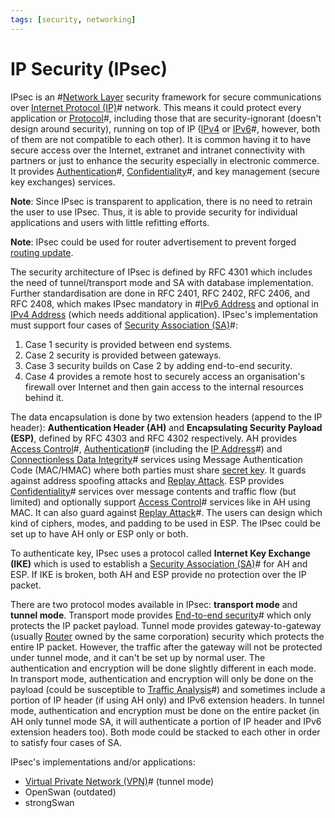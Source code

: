 ```yaml
---
tags: [security, networking]
---
```


# IP Security (IPsec)

IPsec is an #[Network Layer](202206131702.md) security framework for secure
communications over [Internet Protocol (IP)](202206151223.md)# network. This
means it could protect every application or [Protocol](202209302229.md)#,
including those that are security-ignorant (doesn't design around security),
running on top of IP ([IPv4](202206151453.md) or [IPv6](202206281129.md)#,
however, both of them are not compatible to each other). It is common having it
to have secure access over the Internet, extranet and intranet connectivity with
partners or just to enhance the security especially in electronic commerce. It
provides [Authentication](202210022151.md)#,
[Confidentiality](202210022150.md)#, and key management (secure key exchanges)
services.

**Note**: Since IPsec is transparent to application, there is no need to retrain
the user to use IPsec. Thus, it is able to provide security for individual
applications and users with little refitting efforts.

**Note**: IPsec could be used for router advertisement to prevent forged
[routing update](202207061815.md).

The security architecture of IPsec is defined by RFC 4301 which includes the
need of tunnel/transport mode and SA with database implementation. Further
standardisation are done in RFC 2401, RFC 2402, RFC 2406, and RFC 2408, which
makes IPsec mandatory in #[IPv6 Address](202206281129.md) and optional in
[IPv4 Address](202206151453.md) (which needs additional application). IPsec's
implementation must support four cases of [Security Association (SA)](202211092254.md)#:
1. Case 1 security is provided between end systems.
2. Case 2 security is provided between gateways.
3. Case 3 security builds on Case 2 by adding end-to-end security.
4. Case 4 provides a remote host to securely access an organisation's firewall
   over Internet and then gain access to the internal resources behind it.

The data encapsulation is done by two extension headers (append to the IP
header): **Authentication Header (AH)** and **Encapsulating Security Payload
(ESP)**, defined by RFC 4303 and RFC 4302 respectively. AH provides
[Access Control](202210022203.md)#, [Authentication](202210040915.md)#
(including the [IP Address](202206281021.md)#) and [Connectionless Data Integrity](202210040913.md)#
services using Message Authentication Code (MAC/HMAC) where both parties must
share [secret key](202209012153.md). It guards against address spoofing attacks
and [Replay Attack](202209262121.md). ESP provides
[Confidentiality](202210022150.md)# services over message contents and traffic
flow (but limited) and optionally support [Access Control](202210022203.md)#
services like in AH using MAC. It can also guard against [Replay Attack](202209262121.md)#.
The users can design which kind of ciphers, modes, and padding to be used in
ESP. The IPsec could be set up to have AH only or ESP only or both.

To authenticate key, IPsec uses a protocol called **Internet Key Exchange
(IKE)** which is used to establish a [Security Association (SA)](202211092254.md)#
for AH and ESP. If IKE is broken, both AH and ESP provide no protection over the
IP packet.

There are two protocol modes available in IPsec: **transport mode** and **tunnel
mode**. Transport mode provides [End-to-end security](202210062112.md)# which
only protects the IP packet payload. Tunnel mode provides gateway-to-gateway
(usually [Router](202207061800.md) owned by the same corporation) security which
protects the entire IP packet. However, the traffic after the gateway will not
be protected under tunnel mode, and it can't be set up by normal user. The
authentication and encryption will be done slightly different in each mode. In
transport mode, authentication and encryption will only be done on the payload
(could be susceptible to [Traffic Analysis](202210062126.md)#) and sometimes
include a portion of IP header (if using AH only) and IPv6 extension headers. In
tunnel mode, authentication and encryption must be done on the entire packet (in
AH only tunnel mode SA, it will authenticate a portion of IP header and IPv6
extension headers too). Both mode could be stacked to each other in order to
satisfy four cases of SA.

IPsec's implementations and/or applications:
- [Virtual Private Network (VPN)](202207150909.md)# (tunnel mode)
- OpenSwan (outdated)
- strongSwan
